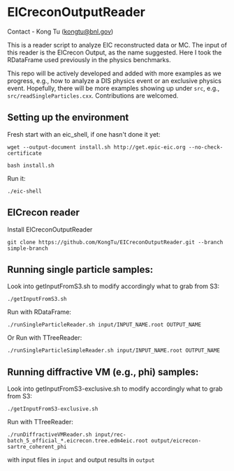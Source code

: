 # EICreconOutputReader

Contact - Kong Tu (kongtu@bnl.gov)

This is a reader script to analyze EIC reconstructed data or MC. The input of this reader is the EICrecon Output, as the name suggested. Here I took the RDataFrame used previously in the physics benchmarks. 

This repo will be actively developed and added with more examples as we progress, e.g., how to analyze a DIS physics event or an exclusive physics event. Hopefully, there will be more examples showing up under `src`, e.g., `src/readSingleParticles.cxx`. Contributions are welcomed. 


## Setting up the environment

Fresh start with an eic_shell, if one hasn't done it yet:

```
wget --output-document install.sh http://get.epic-eic.org --no-check-certificate
	
bash install.sh
```

Run it:

```./eic-shell```

## EICrecon reader

Install EICreconOutputReader

```git clone https://github.com/KongTu/EICreconOutputReader.git --branch simple-branch```

## Running single particle samples:

Look into getInputFromS3.sh to modify accordingly what to grab from S3:

```./getInputFromS3.sh```

Run with RDataFrame:

```./runSingleParticleReader.sh input/INPUT_NAME.root OUTPUT_NAME```

Or Run with TTreeReader:

```./runSingleParticleSimpleReader.sh input/INPUT_NAME.root OUTPUT_NAME```

## Running diffractive VM (e.g., phi) samples:

Look into getInputFromS3-exclusive.sh to modify accordingly what to grab from S3:

```./getInputFromS3-exclusive.sh```

Run with TTreeReader:

```./runDiffractiveVMReader.sh input/rec-batch_5_official_*.eicrecon.tree.edm4eic.root output/eicrecon-sartre_coherent_phi```

with input files in `input` and output results in `output`

